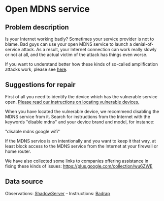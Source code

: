 # Open MDNS service

## Problem description

Is your Internet working badly? Sometimes your service provider is not to blame. Bad guys can use your open MDNS service to launch a denial-of-service attack. As a result, your Internet connection can work really slowly or not at all, and the actual victim of the attack has things even worse.

If you want to understand better how these kinds of so-called amplification attacks work, please see [here](./categories.md#amplification-attacks).

## Suggestions for repair

First of all you need to identify the device which has the vulnerable service open. [Please read our instructions on locating vulnerable devices.](./locate.md)

When you have located the vulnerable device, we recommend disabling the MDNS service from it. Search for instructions from the Internet with the keywords "disable mdns" and your device brand and model, for instance:

"disable mdns google wifi"

If the MDNS service is on intentionally and you want to keep it that way, at least block access to the MDNS service from the Internet at your firewall or home router.

We have also collected some links to companies offering assistance in fixing these kinds of issues: https://plus.google.com/collection/wu6ZWE

## Data source

Observations: [ShadowServer](https://www.shadowserver.org/) – Instructions: [Badrap](https://badrap.io/)

